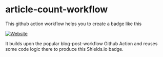 # article-count-workflow

This github action workflow helps you to create a badge like this

[![Website](https://img.shields.io/website?label=technical%20blog📝&up_color=%23abcbca&up_message=16%20articles&url=https%3A%2F%2Festeetey.dev)](https://esteetey.dev)


It builds upon the popular blog-post-workflow Github Action and reuses some code logic there to produce this Shields.io badge.